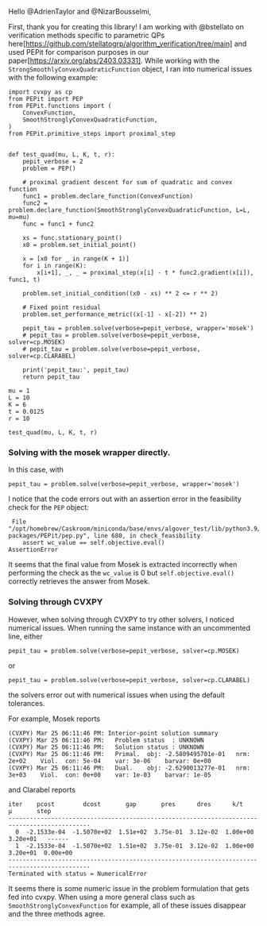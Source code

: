 Hello @AdrienTaylor and @NizarBousselmi,

First, thank you for creating this library!
I am working with @bstellato on verification methods specific to parametric QPs here[https://github.com/stellatogrp/algorithm_verification/tree/main] and used PEPit for comparison purposes in our paper[https://arxiv.org/abs/2403.03331].
While working with the `StrongSmoothlyConvexQuadraticFunction` object, I ran into numerical issues with the following example:

```
import cvxpy as cp
from PEPit import PEP
from PEPit.functions import (
    ConvexFunction,
    SmoothStronglyConvexQuadraticFunction,
)
from PEPit.primitive_steps import proximal_step


def test_quad(mu, L, K, t, r):
    pepit_verbose = 2
    problem = PEP()

    # proximal gradient descent for sum of quadratic and convex function
    func1 = problem.declare_function(ConvexFunction)
    func2 = problem.declare_function(SmoothStronglyConvexQuadraticFunction, L=L, mu=mu)
    func = func1 + func2

    xs = func.stationary_point()
    x0 = problem.set_initial_point()

    x = [x0 for _ in range(K + 1)]
    for i in range(K):
        x[i+1], _, _ = proximal_step(x[i] - t * func2.gradient(x[i]), func1, t)

    problem.set_initial_condition((x0 - xs) ** 2 <= r ** 2)

    # Fixed point residual
    problem.set_performance_metric((x[-1] - x[-2]) ** 2)

    pepit_tau = problem.solve(verbose=pepit_verbose, wrapper='mosek')
    # pepit_tau = problem.solve(verbose=pepit_verbose, solver=cp.MOSEK)
    # pepit_tau = problem.solve(verbose=pepit_verbose, solver=cp.CLARABEL)

    print('pepit_tau:', pepit_tau)
    return pepit_tau

mu = 1
L = 10
K = 6
t = 0.0125
r = 10

test_quad(mu, L, K, t, r)

```

### Solving with the mosek wrapper directly.

In this case, with
```
pepit_tau = problem.solve(verbose=pepit_verbose, wrapper='mosek')
```
I notice that the code errors out with an assertion error in the feasibility check for the `PEP` object:
```
 File "/opt/homebrew/Caskroom/miniconda/base/envs/algover_test/lib/python3.9/site-packages/PEPit/pep.py", line 680, in check_feasibility
    assert wc_value == self.objective.eval()
AssertionError
```
It seems that the final value from Mosek is extracted incorrectly when performing the check as the `wc_value` is 0 but `self.objective.eval()` correctly retrieves the answer from Mosek.

### Solving through CVXPY
However, when solving through CVXPY to try other solvers, I noticed numerical issues.
When running the same instance with an uncommented line, either
```
pepit_tau = problem.solve(verbose=pepit_verbose, solver=cp.MOSEK)
```
or
```
pepit_tau = problem.solve(verbose=pepit_verbose, solver=cp.CLARABEL)
```
the solvers error out with numerical issues when using the default tolerances.

For example, Mosek reports
```
(CVXPY) Mar 25 06:11:46 PM: Interior-point solution summary
(CVXPY) Mar 25 06:11:46 PM:   Problem status  : UNKNOWN
(CVXPY) Mar 25 06:11:46 PM:   Solution status : UNKNOWN
(CVXPY) Mar 25 06:11:46 PM:   Primal.  obj: -2.5809495701e-01   nrm: 2e+02    Viol.  con: 5e-04    var: 3e-06    barvar: 0e+00
(CVXPY) Mar 25 06:11:46 PM:   Dual.    obj: -2.6290013277e-01   nrm: 3e+03    Viol.  con: 0e+00    var: 1e-03    barvar: 1e-05
```
and Clarabel reports
```
iter    pcost        dcost       gap       pres      dres      k/t        μ       step
---------------------------------------------------------------------------------------------
  0  -2.1533e-04  -1.5070e+02  1.51e+02  3.75e-01  3.12e-02  1.00e+00  3.20e+01   ------
  1  -2.1533e-04  -1.5070e+02  1.51e+02  3.75e-01  3.12e-02  1.00e+00  3.20e+01  0.00e+00
---------------------------------------------------------------------------------------------
Terminated with status = NumericalError
```

It seems there is some numeric issue in the problem formulation that gets fed into cvxpy. When using a more general class such as `SmoothStronglyConvexFunction` for example, all of these issues disappear and the three methods agree.
